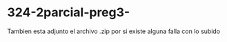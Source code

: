 # 324-2parcial-preg3- 
Tambien esta adjunto el archivo .zip por si existe alguna falla con lo subido
